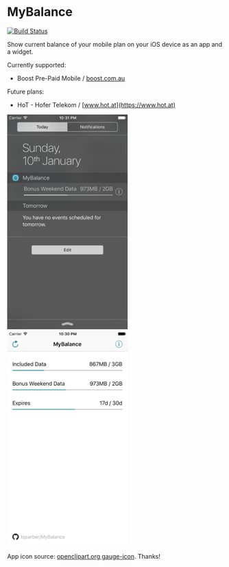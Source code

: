 # MyBalance
[![Build Status](https://travis-ci.org/tsparber/MyBalance.svg)](https://travis-ci.org/tsparber/MyBalance)

Show current balance of your mobile plan on your iOS device as an app and a widget.

Currently supported:
* Boost Pre-Paid Mobile / [boost.com.au](http://boost.com.au)

Future plans:
* HoT - Hofer Telekom / [www.hot.at](https://www.hot.at)

<img alt="Screenshot MyBalance Widget" src="Assets/ScreenshotWidget.png" height="500" /> <img alt="Screenshot MyBalance" src="Assets/Screenshot.png" height="500" />

App icon source: [openclipart.org gauge-icon](https://openclipart.org/detail/213224/gauge-icon). Thanks!
